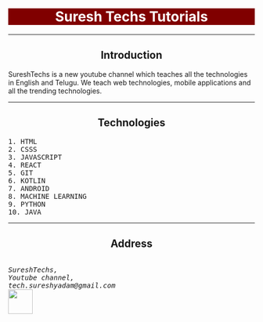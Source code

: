 <html>
<head>
<title>SureshTechs</title>
</head>
<body>
<h1 style="text-align:center;background-color:maroon;color:white">Suresh Techs Tutorials</h1>
<hr/>
<h2 style="text-align:center">Introduction</h2>
<p>SureshTechs is a new youtube channel which teaches all the technologies in English and Telugu. We teach web technologies, mobile applications and all the trending technologies.
<hr/>
<h2 style="text-align:center">Technologies</h2>
<pre>
1. HTML
2. CSSS
3. JAVASCRIPT
4. REACT
5. GIT
6. KOTLIN
7. ANDROID
8. MACHINE LEARNING
9. PYTHON
10. JAVA
</pre>
<hr/>
<h2 style="text-align:center">Address</h2>
<pre>
<address>
SureshTechs,
Youtube channel,
tech.sureshyadam@gmail.com
<img src="images/logo.png" height="50" width="50"/>
</address>
</pre>
</body>
</html>

